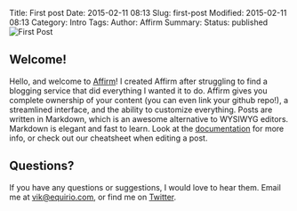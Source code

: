 Title: First post
Date: 2015-02-11 08:13
Slug: first-post
Modified: 2015-02-11 08:13
Category: Intro
Tags:
Author: Affirm
Summary:
Status: published
![First Post](https://s3-us-west-1.amazonaws.com/vik-affirm-assets/tiger.jpg)
## Welcome!
Hello, and welcome to [Affirm](http://www.affirm.io)!  I created Affirm after struggling to find a blogging service that did everything I wanted it to do.  Affirm gives you complete ownership of your content (you can even link your github repo!), a streamlined interface, and the ability to customize everything.
Posts are written in Markdown, which is an awesome alternative to WYSIWYG editors.  Markdown is elegant and fast to learn.  Look at the [documentation](http://daringfireball.net/projects/markdown/syntax) for more info, or check out our cheatsheet when editing a post.
## Questions?
If you have any questions or suggestions, I would love to hear them.  Email me at vik@equirio.com, or find me on [Twitter](https://twitter.com/VikParuchuri).
